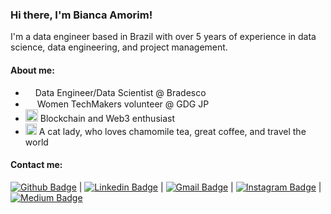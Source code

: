 ### Hi there, I'm Bianca Amorim!

I'm a data engineer based in Brazil with over 5 years of experience in data science, data engineering, and project management.

#### About me:

- <img height="12" src="https://purepng.com/public/uploads/large/purepng.com-ibm-logologobrand-logoiconslogos-251519939176ka7y8.png"> Data Engineer/Data Scientist @ Bradesco
- <img height="15" src="https://seeklogo.com/images/G/google-developers-logo-3FB15D7DCE-seeklogo.com.png"> Women TechMakers volunteer @ GDG JP
- <img height="20" src="https://cryptologos.cc/logos/ethereum-eth-logo.png"> Blockchain and Web3 enthusiast
- <img height="18" src="https://static.vecteezy.com/system/resources/thumbnails/009/665/304/small/cute-kitty-cat-head-cartoon-element-free-png.png"> A cat lady, who loves chamomile tea, great coffee, and travel the world

#### Contact me:

[![Github Badge](https://img.shields.io/badge/-Github-000?style=flat-square&logo=Github&logoColor=white&link=https://github.com/biancaamorimelo)](https://github.com/biancaamorimelo) | 
[![Linkedin Badge](https://img.shields.io/badge/-LinkedIn-blue?style=flat-square&logo=Linkedin&logoColor=white&link=https://www.linkedin.com/in/biancaamorimelo/)](https://www.linkedin.com/in/biancaamorimelo/) | 
[![Gmail Badge](https://img.shields.io/badge/-Gmail-c14438?style=flat-square&logo=Gmail&logoColor=white&link=mailto:biancaamoriim@gmail.com)](mailto:biancaamoriim@gmail.com) | 
[![Instagram Badge](https://img.shields.io/badge/-Instagram-C13584?style=flat-square&labelColor=C13584&logo=instagram&logoColor=white&link=https://www.instagram.com/biancaamorimelo/)](https://www.instagram.com/biancaamorimelo/) |
[![Medium Badge](https://img.shields.io/badge/-Medium-black?style=flat-square&logo=Medium&logoColor=white&link=https://medium.com/@biancaamorimelo)](https://medium.com/@biancaamorimelo)
